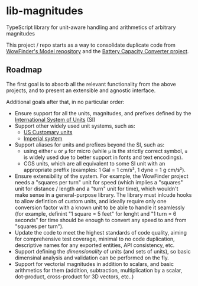 # lib-magnitudes
TypeScript library for unit-aware handling and arithmetics of arbitrary magnitudes

This project / repo starts as a way to consolidate duplicate code from [WowFinder's Model repository](https://github.com/WowFinder/model/tree/main/src/Scalar) and the [Battery Capacity Converter project](https://github.com/edurne85/battery-capacity-converter).

## Roadmap

The first goal is to absorb all the relevant functionality from the above projects, and to present an extensible and agnostic interface.

Additional goals after that, in no particular order:

 - Ensure support for all the units, magnitudes, and prefixes defined by the [International System of Units](https://en.wikipedia.org/wiki/International_System_of_Units) (SI)
 - Support other widely used unit systems, such as:
   - [US Customary units](https://en.wikipedia.org/wiki/United_States_customary_units) 
   - [Imperial system](https://en.wikipedia.org/wiki/Imperial_units)
 - Support aliases for units and prefixes beyond the SI, such as:
   - using either `u` or `µ` for micro (while `µ` is the strictly correct symbol, `u` is widely used due to better support in fonts and text encodings).
   - CGS units, which are all equivalent to some SI unit with an appropriate preffix (examples: 1 Gal = 1 cm/s², 1 dyne = 1 g·cm/s²).
 - Ensure extensibility of the system. For example, the WowFinder project needs a "squares per turn" unit for speed (which implies a "squares" unit for distance / length and a "turn" unit for time), which wouldn't make sense in a general-purpose library. The library must inlcude hooks to allow defintion of custom units, and ideally require only one conversion factor with a known unit to be able to handle it seamlessly (for example, definint "1 square = 5 feet" for lenght and "1 turn = 6 seconds" for time should be enough to convert any speed to and from "squares per turn").
 - Update the code to meet the highest standards of code quality, aiming for comprehensive test coverage, minimal to no code duplication, descriptive names for any exported entities, API consistency, etc.
 - Support defining the _dimensionality_ of units (and sets of units), so basic dimensinal analysis and validation can be performed on the fly.
 - Support for vectorial magnitudes in addition to scalars, and basic arithmetics for them (addition, subtraction, multiplication by a scalar, dot-product, cross-product for 3D vectors, etc..)